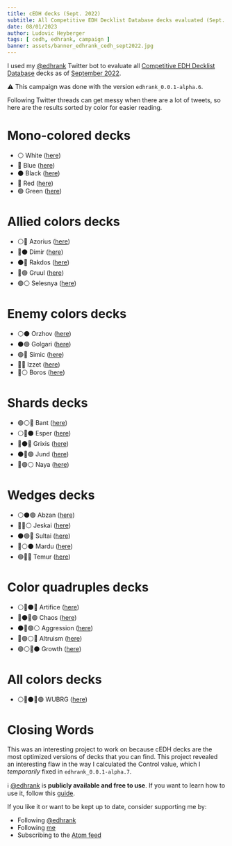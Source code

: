 ```yaml
---
title: cEDH decks (Sept. 2022)
subtitle: All Competitive EDH Decklist Database decks evaluated (Sept. 2022)
date: 08/01/2023
author: Ludovic Heyberger
tags: [ cedh, edhrank, campaign ]
banner: assets/banner_edhrank_cedh_sept2022.jpg
---
```


I used my [@edhrank](https://twitter.com/edhrank) Twitter bot to evaluate all [Competitive EDH Decklist Database](https://cedh-decklist-database.com/) decks as of [September 2022](https://twitter.com/edhrank/status/1571039303349714946).

⚠️ This campaign was done with the version `edhrank_0.0.1-alpha.6`.

Following Twitter threads can get messy when there are a lot of tweets, so here are the results sorted by color for easier reading.


# Mono-colored decks

- ⚪ White ([here](https://twitter.com/edhrank/status/1571039304918392833))
- 🔵 Blue ([here](https://twitter.com/edhrank/status/1571039413110509570))
- ⚫ Black ([here](https://twitter.com/edhrank/status/1571039598867890176))
- 🔴 Red ([here](https://twitter.com/edhrank/status/1571039674910515200))
- 🟢 Green ([here](https://twitter.com/edhrank/status/1571039790883115010))


# Allied colors decks

- ⚪🔵 Azorius ([here](https://twitter.com/edhrank/status/1571039855311818752))
- 🔵⚫ Dimir ([here](https://twitter.com/edhrank/status/1571039982009065473))
- ⚫🔴 Rakdos ([here](https://twitter.com/edhrank/status/1571040120727371776))
- 🔴🟢 Gruul ([here](https://twitter.com/edhrank/status/1571040274977112064))
- 🟢⚪ Selesnya ([here](https://twitter.com/edhrank/status/1571040338487263238))


# Enemy colors decks

- ⚪⚫ Orzhov ([here](https://twitter.com/edhrank/status/1571040452463173632))
- ⚫🟢 Golgari ([here](https://twitter.com/edhrank/status/1571040714808594434))
- 🟢🔵 Simic ([here](https://twitter.com/edhrank/status/1571040977611014145))
- 🔵🔴 Izzet ([here](https://twitter.com/edhrank/status/1571040491835199488))
- 🔴⚪ Boros ([here](https://twitter.com/edhrank/status/1571040913123643393))


# Shards decks

- 🟢⚪🔵 Bant ([here](https://twitter.com/edhrank/status/1571041213788164096))
- ⚪🔵⚫ Esper ([here](https://twitter.com/edhrank/status/1571041328867282945))
- 🔵⚫🔴 Grixis ([here](https://twitter.com/edhrank/status/1571041511030116352))
- ⚫🔴🟢 Jund ([here](https://twitter.com/edhrank/status/1571041779020857349))
- 🔴🟢⚪ Naya ([here](https://twitter.com/edhrank/status/1571098177096351745))


# Wedges decks

- ⚪⚫🟢 Abzan ([here](https://twitter.com/edhrank/status/1571098500611317763))
- 🔵🔴⚪ Jeskai ([here](https://twitter.com/edhrank/status/1571098755755016192))
- ⚫🟢🔵 Sultai ([here](https://twitter.com/edhrank/status/1571099051239636992))
- 🔴⚪⚫ Mardu ([here](https://twitter.com/edhrank/status/1571099578232971264))
- 🟢🔵🔴 Temur ([here](https://twitter.com/edhrank/status/1571099786526302209))


# Color quadruples decks

- ⚪🔵⚫🔴 Artifice ([here](https://twitter.com/edhrank/status/1571101018363936773))
- 🔵⚫🔴🟢 Chaos ([here](https://twitter.com/edhrank/status/1571100135685324802))
- ⚫🔴🟢⚪ Aggression ([here](https://twitter.com/edhrank/status/1571100459162648581))
- 🔴🟢⚪🔵 Altruism ([here](https://twitter.com/edhrank/status/1571100669238558720))
- 🟢⚪🔵⚫ Growth ([here](https://twitter.com/edhrank/status/1571100809621917698))


# All colors decks

- ⚪🔵⚫🔴🟢 WUBRG ([here](https://twitter.com/edhrank/status/1571101112387731456))


# Closing Words

This was an interesting project to work on because cEDH decks are the most optimized versions of decks that you can find.
This project revealed an interesting flaw in the way I calculated the Control value, which I _temporarily_ fixed in `edhrank_0.0.1-alpha.7`.

ℹ️ [@edhrank](https://twitter.com/edhrank) is **publicly available and free to use**.
If you want to learn how to use it, follow this [guide](./tool_edhrank.html).

If you like it or want to be kept up to date, consider supporting me by:

- Following [@edhrank](https://twitter.com/edhrank)
- Following [me](https://twitter.com/lheybergermtg)
- Subscribing to the [Atom feed](./feed.atom)
